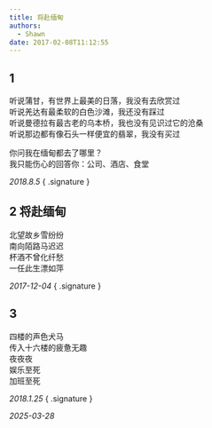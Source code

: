 ```yaml
---
title: 将赴缅甸
authors:
  - Shawn
date: 2017-02-08T11:12:55
---
```


## 1 

听说蒲甘，有世界上最美的日落，我没有去欣赏过  
听说羌达有最柔软的白色沙滩，我还没有踩过  
听说曼德拉有最古老的乌本桥，我也没有见识过它的沧桑  
听说那边都有像石头一样便宜的翡翠，我没有买过  

你问我在缅甸都去了哪里？  
我只能伤心的回答你：公司、酒店、食堂  

*2018.8.5*
{ .signature }

<!-- more -->

## 2 将赴缅甸

北望故乡雪纷纷  
南向陌路马迟迟  
杯酒不曾化纤愁  
一任此生漂如萍

*2017-12-04*
{ .signature }



## 3

四楼的声色犬马  
传入十六楼的疲惫无趣  
夜夜夜  
娱乐至死  
加班至死  

*2018.1.25*
{ .signature }



*2025-03-28*
